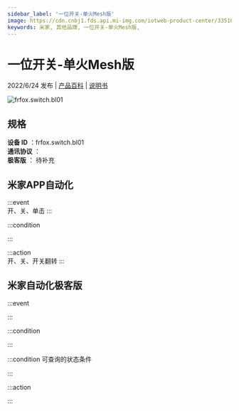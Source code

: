```yaml
---
sidebar_label: '一位开关-单火Mesh版'
image: https://cdn.cnbj1.fds.api.mi-img.com/iotweb-product-center/3351057785a107fcfef1ddd238fe85ab_1653900399638.png?GalaxyAccessKeyId=AKVGLQWBOVIRQ3XLEW&Expires=9223372036854775807&Signature=RCKLeMko3raL5KNIQ4I5aAyFfvY=
keywords: 米家, 其他品牌, 一位开关-单火Mesh版, 
---
```

# 一位开关-单火Mesh版

2022/6/24 发布 | [产品百科](https://home.mi.com/webapp/content/baike/product/index.html?model=frfox.switch.bl01/) | [说明书](https://home.mi.com/views/introduction.html?model=frfox.switch.bl01&region=cn)

![frfox.switch.bl01](https://cdn.cnbj1.fds.api.mi-img.com/iotweb-product-center/3351057785a107fcfef1ddd238fe85ab_1653900399638.png?GalaxyAccessKeyId=AKVGLQWBOVIRQ3XLEW&Expires=9223372036854775807&Signature=RCKLeMko3raL5KNIQ4I5aAyFfvY=)

## 规格  
> 
**设备 ID** ：frfox.switch.bl01  
**通讯协议** ：  
**极客版**  ： 待补充 


## 米家APP自动化  

:::event  
开、关、单击
:::

:::condition  

:::

:::action   
开、关、开关翻转
:::

## 米家自动化极客版  

:::event  

:::

:::condition  

:::

:::condition 可查询的状态条件  

:::

:::action  

:::

        
